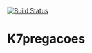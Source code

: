 [![Build Status](https://travis-ci.org/MihcaDevs/K7pregacoes.svg?branch=master)](https://travis-ci.org/MihcaDevs/K7pregacoes)

# K7pregacoes
